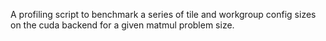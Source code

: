 A profiling script to benchmark a series of tile and workgroup config sizes on the cuda backend for a given matmul problem size. 